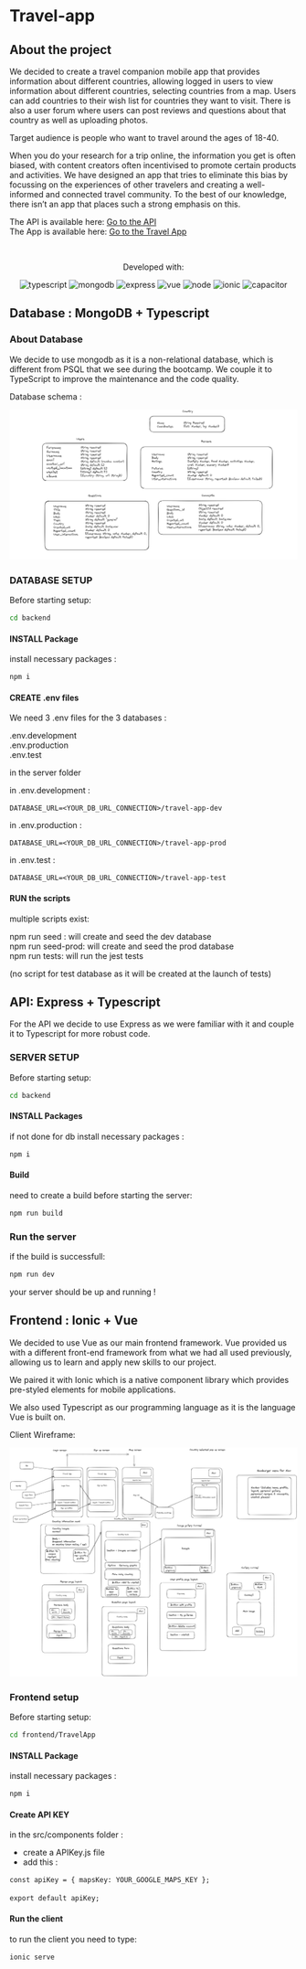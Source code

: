 # Travel-app

## About the project

We decided to create a travel companion mobile app that provides information about different countries, allowing logged in users to view information about different countries, selecting countries from a map. Users can add countries to their wish list for countries they want to visit. There is also a user forum where users can post reviews and questions about that country as well as uploading photos.

Target audience is people who want to travel around the ages of 18-40.

When you do your research for a trip online, the information you get is often biased, with content creators often incentivised to promote certain products and activities. We have designed an app that tries to eliminate this bias by focussing on the experiences of other travelers and creating a well-informed and connected travel community. To the best of our knowledge, there isn’t an app that places such a strong emphasis on this.

The API is available here: [Go to the API](https://travel-app-api-8nj9.onrender.com/api)  
The App is available here: [Go to the Travel App](https://travel-app-npm-jog.netlify.app/)

 <div align="center"><br/>
 <p>Developed with: </p>
<img alt="typescript" src="https://img.shields.io/badge/TypeScript-007ACC?style=for-the-badge&logo=typescript&logoColor=white" />
<img alt="mongodb" src="https://img.shields.io/badge/MongoDB-4EA94B?style=for-the-badge&logo=mongodb&logoColor=white" />  
<img alt="express" src="https://img.shields.io/badge/Express.js-404D59?style=for-the-badge" />
<img alt="vue" src="https://img.shields.io/badge/Vue.js-35495E?style=for-the-badge&logo=vue.js&logoColor=4FC08D" />
<img alt="node" src="https://img.shields.io/badge/Node.js-43853D?style=for-the-badge&logo=node.js&logoColor=white" />
<img alt="ionic" src="https://img.shields.io/badge/Ionic-3880FF?style=for-the-badge&logo=ionic&logoColor=white" />
<img alt="capacitor" src="https://img.shields.io/badge/Capacitor-119EFF?style=for-the-badge&logo=Capacitor&logoColor=white" />
</div>

## Database : MongoDB + Typescript

### About Database

We decide to use mongodb as it is a non-relational database, which is different from PSQL that we see during the bootcamp. We couple it to TypeScript to improve the maintenance and the code quality.

Database schema :

![DB Schema](./assets/DB-schema.png)

### DATABASE SETUP

Before starting setup:

```bash
cd backend
```

#### INSTALL Package

install necessary packages :

```bash
npm i
```

#### CREATE .env files

We need 3 .env files for the 3 databases :

.env.development  
.env.production  
.env.test

in the server folder

in .env.development :

```JS
DATABASE_URL=<YOUR_DB_URL_CONNECTION>/travel-app-dev
```

in .env.production :

```JS
DATABASE_URL=<YOUR_DB_URL_CONNECTION>/travel-app-prod
```

in .env.test :

```JS
DATABASE_URL=<YOUR_DB_URL_CONNECTION>/travel-app-test
```

#### RUN the scripts

multiple scripts exist:

npm run seed : will create and seed the dev database  
npm run seed-prod: will create and seed the prod database  
npm run tests: will run the jest tests

(no script for test database as it will be created at the launch of tests)

## API: Express + Typescript

For the API we decide to use Express as we were familiar with it and couple it to Typescript for more robust code.

### SERVER SETUP

Before starting setup:

```bash
cd backend
```

#### INSTALL Packages

if not done for db install necessary packages :

```bash
npm i
```

#### Build

need to create a build before starting the server:

```bash
npm run build
```

### Run the server

if the build is successfull:

```bash
npm run dev
```

your server should be up and running !

## Frontend : Ionic + Vue

We decided to use Vue as our main frontend framework. Vue provided us with a different front-end framework from what we had all used previously, allowing us to learn and apply new skills to our project.

We paired it with Ionic which is a native component library which provides pre-styled elements for mobile applications.

We also used Typescript as our programming language as it is the language Vue is built on.

Client Wireframe:

![wireframe](./assets/travelProjwireframe.PNG)

### Frontend setup

Before starting setup:

```bash
cd frontend/TravelApp
```

#### INSTALL Package

install necessary packages :

```bash
npm i
```

#### Create API KEY

in the src/components folder :

- create a APIKey.js file
- add this :

```JS
const apiKey = { mapsKey: YOUR_GOOGLE_MAPS_KEY };

export default apiKey;
```

#### Run the client

to run the client you need to type:

```bash
ionic serve
```
